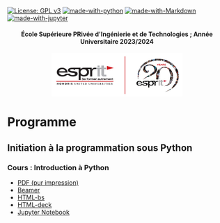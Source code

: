 [![License: GPL v3](https://img.shields.io/badge/License-GPL%20v3-blue.svg)](https://www.gnu.org/licenses/gpl-3.0)
[![made-with-python](https://img.shields.io/badge/Made%20with-Python-yellow.svg)](https://www.python.org/)
[![made-with-Markdown](https://img.shields.io/badge/Made%20with-Markdown-red.svg)](http://commonmark.org)
[![made-with-jupyter](https://img.shields.io/badge/Made%20with-jupyter-orange.svg)](https://jupyter.org)



<center><h4>École Supérieure PRivée d'Ingénierie et de Technologies ; Année Universitaire 2023/2024</h4></center>
 <center>
 <img src="Signature-01.jpg" width="300"
     height="100">
</center>

# Programme
## Initiation à la programmation sous Python
### Cours : Introduction à Python
* [PDF (pur impression)](https://github.com/astrax/Calcul_Scientifique/blob/main/docs/pub/cours0/cours0.pdf)
* [Beamer](https://github.com/astrax/Calcul_Scientifique/blob/main/docs/pub/cours0/cours0-beamer.pdf)
* [HTML-bs](https://github.com/astrax/Calcul_Scientifique/blob/main/docs/pub/cours0/cours0-bs.html)
* [HTML-deck](https://github.com/astrax/Calcul_Scientifique/blob/main/docs/pub/cours0/cours0-deck.html)
* [Jupyter Notebook](https://colab.research.google.com/github/astrax/Calcul_Scientifique/blob/main/docs/pub/cours0/cours0.ipynb)


